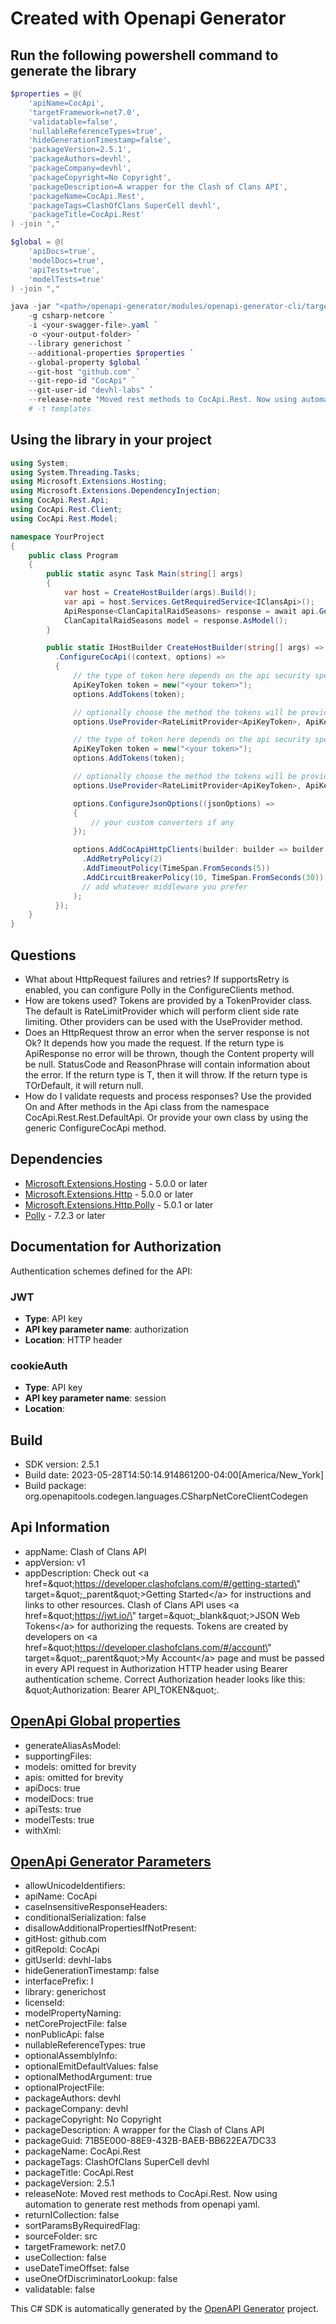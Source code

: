 # Created with Openapi Generator

<a id="cli"></a>
## Run the following powershell command to generate the library

```ps1
$properties = @(
    'apiName=CocApi',
    'targetFramework=net7.0',
    'validatable=false',
    'nullableReferenceTypes=true',
    'hideGenerationTimestamp=false',
    'packageVersion=2.5.1',
    'packageAuthors=devhl',
    'packageCompany=devhl',
    'packageCopyright=No Copyright',
    'packageDescription=A wrapper for the Clash of Clans API',
    'packageName=CocApi.Rest',
    'packageTags=ClashOfClans SuperCell devhl',
    'packageTitle=CocApi.Rest'
) -join ","

$global = @(
    'apiDocs=true',
    'modelDocs=true',
    'apiTests=true',
    'modelTests=true'
) -join ","

java -jar "<path>/openapi-generator/modules/openapi-generator-cli/target/openapi-generator-cli.jar" generate `
    -g csharp-netcore `
    -i <your-swagger-file>.yaml `
    -o <your-output-folder> `
    --library generichost `
    --additional-properties $properties `
    --global-property $global `
    --git-host "github.com" `
    --git-repo-id "CocApi" `
    --git-user-id "devhl-labs" `
    --release-note "Moved rest methods to CocApi.Rest. Now using automation to generate rest methods from openapi yaml."
    # -t templates
```

<a id="usage"></a>
## Using the library in your project

```cs
using System;
using System.Threading.Tasks;
using Microsoft.Extensions.Hosting;
using Microsoft.Extensions.DependencyInjection;
using CocApi.Rest.Api;
using CocApi.Rest.Client;
using CocApi.Rest.Model;

namespace YourProject
{
    public class Program
    {
        public static async Task Main(string[] args)
        {
            var host = CreateHostBuilder(args).Build();
            var api = host.Services.GetRequiredService<IClansApi>();
            ApiResponse<ClanCapitalRaidSeasons> response = await api.GetCapitalRaidSeasonsAsync("todo");
            ClanCapitalRaidSeasons model = response.AsModel();
        }

        public static IHostBuilder CreateHostBuilder(string[] args) => Host.CreateDefaultBuilder(args)
          .ConfigureCocApi((context, options) =>
          {
              // the type of token here depends on the api security specifications
              ApiKeyToken token = new("<your token>");
              options.AddTokens(token);

              // optionally choose the method the tokens will be provided with, default is RateLimitProvider
              options.UseProvider<RateLimitProvider<ApiKeyToken>, ApiKeyToken>();

              // the type of token here depends on the api security specifications
              ApiKeyToken token = new("<your token>");
              options.AddTokens(token);

              // optionally choose the method the tokens will be provided with, default is RateLimitProvider
              options.UseProvider<RateLimitProvider<ApiKeyToken>, ApiKeyToken>();

              options.ConfigureJsonOptions((jsonOptions) =>
              {
                  // your custom converters if any
              });

              options.AddCocApiHttpClients(builder: builder => builder
                .AddRetryPolicy(2)
                .AddTimeoutPolicy(TimeSpan.FromSeconds(5))
                .AddCircuitBreakerPolicy(10, TimeSpan.FromSeconds(30))
                // add whatever middleware you prefer
              );
          });
    }
}
```
<a id="questions"></a>
## Questions

- What about HttpRequest failures and retries?
  If supportsRetry is enabled, you can configure Polly in the ConfigureClients method.
- How are tokens used?
  Tokens are provided by a TokenProvider class. The default is RateLimitProvider which will perform client side rate limiting.
  Other providers can be used with the UseProvider method.
- Does an HttpRequest throw an error when the server response is not Ok?
  It depends how you made the request. If the return type is ApiResponse<T> no error will be thrown, though the Content property will be null. 
  StatusCode and ReasonPhrase will contain information about the error.
  If the return type is T, then it will throw. If the return type is TOrDefault, it will return null.
- How do I validate requests and process responses?
  Use the provided On and After methods in the Api class from the namespace CocApi.Rest.Rest.DefaultApi.
  Or provide your own class by using the generic ConfigureCocApi method.

<a id="dependencies"></a>
## Dependencies

- [Microsoft.Extensions.Hosting](https://www.nuget.org/packages/Microsoft.Extensions.Hosting/) - 5.0.0 or later
- [Microsoft.Extensions.Http](https://www.nuget.org/packages/Microsoft.Extensions.Http/) - 5.0.0 or later
- [Microsoft.Extensions.Http.Polly](https://www.nuget.org/packages/Microsoft.Extensions.Http.Polly/) - 5.0.1 or later
- [Polly](https://www.nuget.org/packages/Polly/) - 7.2.3 or later

<a id="documentation-for-authorization"></a>
## Documentation for Authorization


Authentication schemes defined for the API:
<a id="JWT"></a>
### JWT

- **Type**: API key
- **API key parameter name**: authorization
- **Location**: HTTP header

<a id="cookieAuth"></a>
### cookieAuth

- **Type**: API key
- **API key parameter name**: session
- **Location**: 


## Build
- SDK version: 2.5.1
- Build date: 2023-05-28T14:50:14.914861200-04:00[America/New_York]
- Build package: org.openapitools.codegen.languages.CSharpNetCoreClientCodegen

## Api Information
- appName: Clash of Clans API
- appVersion: v1
- appDescription: Check out &lt;a href&#x3D;\&quot;https://developer.clashofclans.com/#/getting-started\&quot; target&#x3D;\&quot;_parent\&quot;&gt;Getting Started&lt;/a&gt; for instructions and links to other resources. Clash of Clans API uses &lt;a href&#x3D;\&quot;https://jwt.io/\&quot; target&#x3D;\&quot;_blank\&quot;&gt;JSON Web Tokens&lt;/a&gt; for authorizing the requests. Tokens are created by developers on &lt;a href&#x3D;\&quot;https://developer.clashofclans.com/#/account\&quot; target&#x3D;\&quot;_parent\&quot;&gt;My Account&lt;/a&gt; page and must be passed in every API request in Authorization HTTP header using Bearer authentication scheme. Correct Authorization header looks like this: \&quot;Authorization: Bearer API_TOKEN\&quot;. 

## [OpenApi Global properties](https://openapi-generator.tech/docs/globals)
- generateAliasAsModel: 
- supportingFiles: 
- models: omitted for brevity
- apis: omitted for brevity
- apiDocs: true
- modelDocs: true
- apiTests: true
- modelTests: true
- withXml: 

## [OpenApi Generator Parameters](https://openapi-generator.tech/docs/generators/csharp-netcore)
- allowUnicodeIdentifiers: 
- apiName: CocApi
- caseInsensitiveResponseHeaders: 
- conditionalSerialization: false
- disallowAdditionalPropertiesIfNotPresent: 
- gitHost: github.com
- gitRepoId: CocApi
- gitUserId: devhl-labs
- hideGenerationTimestamp: false
- interfacePrefix: I
- library: generichost
- licenseId: 
- modelPropertyNaming: 
- netCoreProjectFile: false
- nonPublicApi: false
- nullableReferenceTypes: true
- optionalAssemblyInfo: 
- optionalEmitDefaultValues: false
- optionalMethodArgument: true
- optionalProjectFile: 
- packageAuthors: devhl
- packageCompany: devhl
- packageCopyright: No Copyright
- packageDescription: A wrapper for the Clash of Clans API
- packageGuid: 71B5E000-88E9-432B-BAEB-BB622EA7DC33
- packageName: CocApi.Rest
- packageTags: ClashOfClans SuperCell devhl
- packageTitle: CocApi.Rest
- packageVersion: 2.5.1
- releaseNote: Moved rest methods to CocApi.Rest. Now using automation to generate rest methods from openapi yaml.
- returnICollection: false
- sortParamsByRequiredFlag: 
- sourceFolder: src
- targetFramework: net7.0
- useCollection: false
- useDateTimeOffset: false
- useOneOfDiscriminatorLookup: false
- validatable: false

This C# SDK is automatically generated by the [OpenAPI Generator](https://openapi-generator.tech) project.
